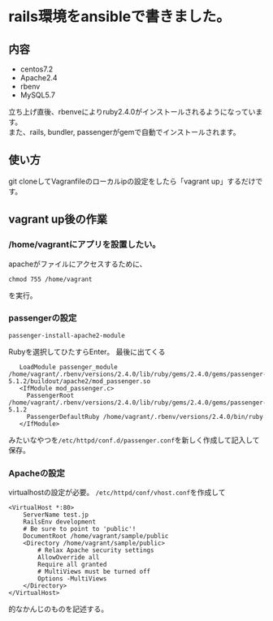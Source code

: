 # rails環境をansibleで書きました。

## 内容
- centos7.2
- Apache2.4
- rbenv
- MySQL5.7

立ち上げ直後、rbenveによりruby2.4.0がインストールされるようになっています。  
また、rails, bundler, passengerがgemで自動でインストールされます。

## 使い方
git cloneしてVagranfileのローカルipの設定をしたら「vagrant up」するだけです。

## vagrant up後の作業

### /home/vagrantにアプリを設置したい。
apacheがファイルにアクセスするために、

```
chmod 755 /home/vagrant
```
を実行。

### passengerの設定

```
passenger-install-apache2-module
```

Rubyを選択してひたすらEnter。
最後に出てくる
```
   LoadModule passenger_module /home/vagrant/.rbenv/versions/2.4.0/lib/ruby/gems/2.4.0/gems/passenger-5.1.2/buildout/apache2/mod_passenger.so
   <IfModule mod_passenger.c>
     PassengerRoot /home/vagrant/.rbenv/versions/2.4.0/lib/ruby/gems/2.4.0/gems/passenger-5.1.2
     PassengerDefaultRuby /home/vagrant/.rbenv/versions/2.4.0/bin/ruby
   </IfModule>
   ```
   みたいなやつを`/etc/httpd/conf.d/passenger.conf`を新しく作成して記入して保存。


   ### Apacheの設定

virtualhostの設定が必要。
`/etc/httpd/conf/vhost.conf`を作成して

```
<VirtualHost *:80>
    ServerName test.jp
    RailsEnv development
    # Be sure to point to 'public'!
    DocumentRoot /home/vagrant/sample/public
    <Directory /home/vagrant/sample/public>
        # Relax Apache security settings
        AllowOverride all
        Require all granted
        # MultiViews must be turned off
        Options -MultiViews
    </Directory>
</VirtualHost>
```

的なかんじのものを記述する。
